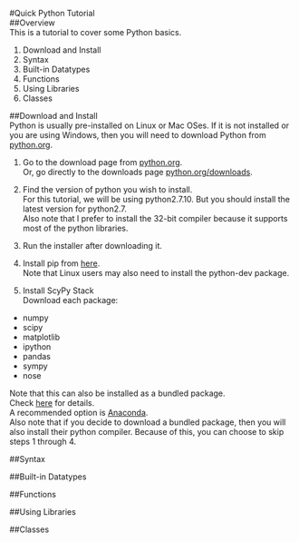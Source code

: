 #Quick Python Tutorial  
##Overview  
This is a tutorial to cover some Python basics.  

1. Download and Install  
2. Syntax  
3. Built-in Datatypes  
4. Functions  
5. Using Libraries  
6. Classes  

##Download and Install  
Python is usually pre-installed on Linux or Mac OSes. If it is not installed or you are using Windows, then you will need to download Python from [python.org](https://www.python.org).  

1. Go to the download page from [python.org](https://www.python.org).  
   Or, go directly to the downloads page [python.org/downloads](https://www.python.org/downloads).  

2. Find the version of python you wish to install.  
   For this tutorial, we will be using python2.7.10. But you should install the latest version for python2.7.  
   Also note that I prefer to install the 32-bit compiler because it supports most of the python libraries.  

3. Run the installer after downloading it.
 
4. Install pip from [here](https://pip.pypa.io/en/latest/installing).  
   Note that Linux users may also need to install the python-dev package.   

5. Install ScyPy Stack  
   Download each package:  
  * numpy  
  * scipy  
  * matplotlib  
  * ipython  
  * pandas  
  * sympy  
  * nose  

   Note that this can also be installed as a bundled package.  
   Check [here](www.scipy.org/install.html) for details.  
   A recommended option is [Anaconda](https://www.continuum.io/downloads).  
   Also note that if you decide to download a bundled package, then you will also install their python compiler. Because of this, you can choose to skip steps 1 through 4.  

##Syntax  
   
##Built-in Datatypes  

##Functions  

##Using Libraries  

##Classes  

